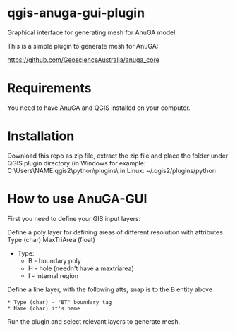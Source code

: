 # qgis-anuga-gui-plugin
Graphical interface for generating mesh for AnuGA model

This is a simple plugin to generate mesh for AnuGA:

https://github.com/GeoscienceAustralia/anuga_core

# Requirements
You need to have AnuGA and QGIS installed on your computer.

# Installation
Download this repo as zip file, extract the zip file and place the folder under QGIS plugin directory (in Windows for example: C:\Users\NAME\.qgis2\python\plugins\ in Linux: ~/.qgis2/plugins/python

# How to use AnuGA-GUI
First you need to define your GIS input layers:

Define a poly layer for defining areas of different resolution with attributes Type (char) MaxTriArea (float)

  * Type:
     + B - boundary poly
     + H - hole (needn't have a maxtriarea)
     + I - internal region
    
Define a line layer, with the following atts, snap is to the B entity above

    * Type (char) - "BT" boundary tag
    * Name (char) it's name

Run the plugin and select relevant layers to generate mesh.